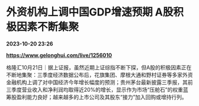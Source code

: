 # 外资机构上调中国GDP增速预期 A股积极因素不断集聚

**2023-10-20 23:26**

**https://www.gelonghui.com/live/1256010**

格隆汇10月21日｜据上证报，虽然近期上证综指不断下探，但A股的积极因素正在不断地集聚：三季度经济数据公布后，花旗集团、摩根大通和野村证券等多家外资金融机构上调了对中国经济今年增长幅度的预测；贵州茅台最新披露三季报，其前三季度营业收入和净利润均取得近20%的增长，显示作为市场“压舱石”的权重蓝筹股盈利能力良好；越来越多的上市公司及其股东“接力”加入回购或增持行列。